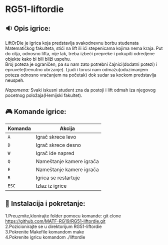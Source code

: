 # RG51-liftordie
## :sound: Opis igrice:
LiftOrDie je igrica koja predstavlja svakodnevnu borbu studenata Matematičkog fakulteta, stići na lift ili ići stepenicama kojima nema kraja. Put do cilja, odnosno lifta, nije lak,  treba izbeći prepreke i pokupiti odredjene objekte kako bi bili bliži uspehu.  
Broj poteza je ograničen, pa su nam zato potrebni čajnici(dodatni potezi) i epruvete(trenutno ubrzanje). Ljudi i torusi nam odmažu(oduzimanjem poteza odnosno vraćanjem na početak) dok sudar sa kockom predstavlja neuspeh.

<em>Napomena:</em> Svaki iskusni student zna da postoji i lift odmah iza njegovog pocetnog položaja(Hemijski fakultet).




## :video_game: Komande igrice:
|Komanda   | Akcija  |
|---     |---|
| ``A``  |Igrač skrece levo   |
| ``D``  |Igrač skrece desno  |
| ``W``  |Igrač ide napred    |  
| ``Q``  |Nameštanje kamere igrača   |
| ``E``  |Nameštanje kamere igrača  |
| ``R``  |Igrica se restartuje   |
| ``ESC``|Izlaz iz igrice |




## :wrench: Instalacija i pokretanje:
1.Preuzmite,klonirajte folder pomocu komande:  git clone https://github.com/MATF-RG19/RG51-liftordie.git  
2.Pozicionirajte se u direktorijum RG51-liftordie  
3.Pokrenite Makefile komandom make   
4.Pokrenite igricu komandom ./liftordie  
